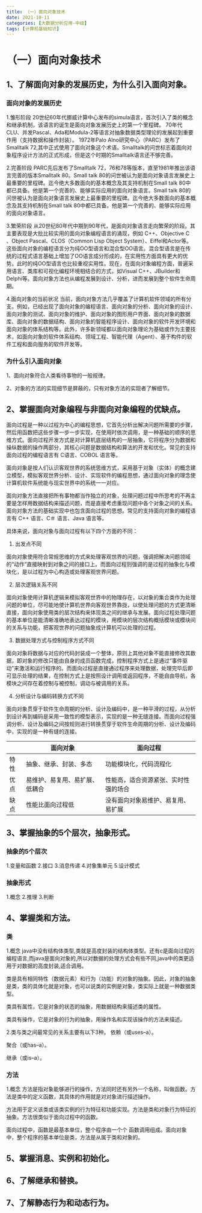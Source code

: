 ```yaml
---
title: （一）面向对象技术
date: 2021-10-11
categories: [大数据分析应用-中级]
tags: [计算机基础知识]
---
```



# （一）面向对象技术

## 1、了解面向对象的发展历史，为什么引入面向对象。 

### 面向对象的发展历史
1.雏形阶段
20世纪60年代挪威计算中心发布的simula语言，首次引入了类的概念和继承机制，该语言的诞生是面向对象发展历史上的第一个里程碑。
70年代CLU、并发Pascal、Ada和Modula-2等语言对抽象数据类型理论的发展起到重要作用（支持数据和操作封装）。
1972年Palo Alno研究中心（PARC）发布了Smalltalk 72,其中正式使用了面向对象这个术语。Smalltalk的问世标志着面向对象程序设计方法的正式形成，但是这个时期的Smalltalk语言还不够完善。

2.完善阶段
PARC先后发布了Smalltalk 72，76和78等版本，直至1981年推出该语言完善的版本Smalltalk 80。Small talk 80的问世被认为是面向对象语言发展史上最重要的里程碑。迄今绝大多数面向的基本概念及其支持机制在Small talk 80中都已具备。他是第一个完善的、能够实际应用的面向对象语言。Small talk 80的问世被认为是面向对象语言发展史上最重要的里程碑。迄今绝大多数面向的基本概念及其支持机制在Small talk 80中都已具备。他是第一个完善的、能够实际应用的面向对象语言。

3.繁荣阶段
从20世纪80年代中期到90年代，是面向对象语言走向繁荣的阶段。其主要表现是大批比较实用的面向对象编程语言的涌现，例如 C++、Objective C 、Object Pascal、CLOS（Common Lisp Object System）、Eiffel和Actor等。这些面向对象的编程语言分为纯OO型语言和混合型OO语言。混合型语言是在传统的过程式语言基础上增加了OO语言成分形成的，在实用性方面具有更大的优势。此时的纯OO型语言也比较重视实用性。现在，在面向对象编程方面，普遍采用语言、类库和可视化编程环境相结合的方式，如Visual C++、JBuilder和Delphi等。面向对象方法也从编程发展到设计、分析，进而发展到整个软件生命周期。

4.面向对象的当前状况
当前，面向对象方法几乎覆盖了计算机软件领域的所有分支。例如，已经出现了面向对象的编程语言、面向对象的分析、面向对象的设计、面向对象的测试、面向对象的维护、面向对象的图形用户界面、面向对象的数据库、面向对象的数据结构、面向对象的智能程序设计、面向对象的软件开发环境和面向对象的体系结构等。此外，许多新领域都以面向对象理论为基础或作为主要技术，如面向对象的软件体系结构、领域工程、智能代理（Agent）、基于构件的软件工程和面向服务的软件开发等。

### 为什么引入面向对象

1、面向对象符合人类看待事物的一般规律。

2、对象的方法的实现细节是屏蔽的，只有对象方法的实现者了解细节。


## 2、掌握面向对象编程与非面向对象编程的优缺点。 

面向过程是一种以过程为中心的编程思想，它首先分析出解决问题所需要的步骤，然后用函数把这些步骤一步一步实现，在使用时依次调用，是一种基础的顺序的思维方式。面向过程开发方式是对计算机底层结构的一层抽象，它将程序分为数据和操纵数据的操作两部分，其核心问题是数据结构和算法的开发和优化。常见的支持面向过程的编程语言有 C语言、COBOL 语言等。

面向对象是按人们认识客观世界的系统思维方式，采用基于对象（实体）的概念建立模型，模拟客观世界分析、设计、实现软件的编程思想，通过面向对象的理念使计算机软件系统能与现实世界中的系统一一对应。

面向对象方法直接把所有事物都当作独立的对象，处理问题过程中所思考的不再主要是怎样用数据结构来描述问题，而是直接考虑重现问题中各个对象之间的关系。面向对象方法的基础实现中也包含面向过程的思想。常见的支持面向对象的编程语言有 C++ 语言、C＃ 语言、Java 语言等。

具体来说，面向对象与面向过程有以下四个方面的不同：

1) 出发点不同

面向对象使用符合常规思维的方式来处理客观世界的问题，强调把解决问题领域的“动作”直接映射到对象之间的接口上。而面向过程则强调的是过程的抽象化与模块化，是以过程为中心构造或处理客观世界问题。

2) 层次逻辑关系不同

面向对象使用计算机逻辑来模拟客观世界中的物理存在，以对象的集合类作为处理问题的单位，尽可能地使计算机世界向客观世界靠拢，以使处理问题的方式更清晰直接，面向对象使用类的层次结构来体现类之间的继承与发展。面向过程处理问题的基本单位是能清晰准确地表达过程的模块，用模块的层次结构概括模块或模块间的关系与功能，把客观世界的问题抽象成计算机可以处理的过程。

3) 数据处理方式与控制程序方式不同

面向对象将数据与对应的代码封装成一个整体，原则上其他对象不能直接修改其数据，即对象的修改只能由自身的成员函数完成，控制程序方式上是通过“事件驱动”来激活和运行程序的。而面向过程是直接通过程序来处理数据，处理完毕后即可显示处理的结果，在控制方式上是按照设计调用或返回程序，不能自由导航，各模块之间存在着控制与被控制，调动与被调用的关系。

4) 分析设计与编码转换方式不同

面向对象贯穿于软件生命周期的分析、设计及编码中，是一种平滑的过程，从分析到设计再到编码是采用一致性的模型表示，实现的是一种无缝连接。而面向过程强调分析、设计及编码之间按规则进行转换贯穿于软件生命周期的分析、设计及编码中，实现的是一种有缝的连接。

||面向对象|面向过程|
|-|-|-|
|特性|抽象、继承、封装、多态|功能模块化，代码流程化|
|优点|易维护、易复用、易扩展、低耦合|性能高，适合资源紧张、实时性强的场合|
|缺点|性能比面向过程低|没有面向对象易维护、易复用、易扩展|

## 3、掌握抽象的5个层次，抽象形式。 

### 抽象的5个层次
1.变量和函数
2.接口
3.消息传递
4.对象集单元
5.设计模式

### 抽象形式
1.概念
2.推理
3.判断

## 4、掌握类和方法。 
### 类
1.概念
java中没有结构体类型,类就是高度封装的结构体类型。还有c是面向过程的编程语言,而java是面向对象的,所以对数据的处理方式会有些不同,java中的类更适用于对数据的高度封装,适合调用。

类是具有相同特性（数据元素）和行为（功能）的对象的抽象。因此，对象的抽象是类，类的具体化就是对象，也可以说类的实例是对象，类实际上就是一种数据类型。

类具有属性，它是对象的状态的抽象，用数据结构来描述类的属性。

类具有操作，它是对象的行为的抽象，用操作名和实现该操作的方法来描述。

2.类与类之间最常见的关系主要有以下3种。
依赖（或uses–a）。

聚合（或has–a）。

继承（或is–a）。

### 方法
1.概念
方法是指对象能够进行的操作，方法同时还有另外一个名称，叫做函数。方法是类中的定义函数，其具体的作用就是对对象进行描述操作。

方法用于定义该类或该类实例的行为特征和功能实现。方法是类和对象行为特征的抽象。方法很类似于面向过程中的函数。

面向过程中，函数是最基本单位，整个程序由一个个 函数调用组成。面向对象中，整个程序的基本单位是类，方法是从属于类和对象的。

## 5、掌握消息、实例和初始化。 



## 6、了解继承和替换。 


## 7、了解静态行为和动态行为。